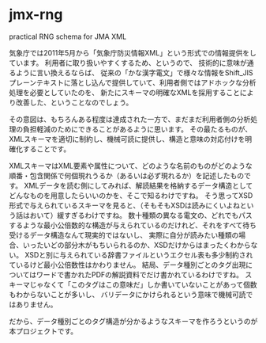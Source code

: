 # jmx-rng
practical RNG schema for JMA XML

気象庁では2011年5月から「気象庁防災情報XML」という形式での情報提供をしています。
利用者に取り扱いやすくするため、というので、
技術的に意味が通るように言い換えるならば、
従来の「かな漢字電文」で様々な情報をShift_JISプレーンテキストに落とし込んで提供していて、利用者側ではアドホックな分析処理を必要としていたのを、
新たにスキーマの明確なXMLを採用することにより改善した、ということなのでしょう。

その意図は、もちろんある程度は達成された一方で、まだまだ利用者側の分析処理の負担軽減のためにできることがあるように思います。
その最たるものが、XMLスキーマを適切に制約し、機械可読に提供し、構造と意味の対応付けを明確化することです。

XMLスキーマはXML要素や属性について、どのような名前のものがどのような順番・包含関係で何個現れうるか（あるいは必ず現れるか）を記述したものです。
XMLデータを読む側にしてみれば、解読結果を格納するデータ構造としてどんなものを用意したらいいのかを、そこで知るわけですね。
そう思ってXSD形式で与えられているスキーマを見ると、（そもそもXSDは読みにくいよねという話はおいて）緩すぎるわけですね。
数十種類の異なる電文の、どれでもパスするような最小公倍数的な構造が与えられているのだけれど、それをすべて待ち受けるデータ構造なんて現実的ではないし、
実際に自分が読みたい種類の場合、いったいどの部分木がもちいられるのか、XSDだけからはまったくわからない。
XSDと別に与えられている辞書ファイルというエクセル表も多少制約されているけど最小公倍数性はかわりません。
結局、データ種別ごとのタグ出現についてはワードで書かれたPDFの解説資料でだけ書かれているわけですね。
スキーマじゃなくて「このタグはこの意味だ」しか書いていないことがあって個数もわからないことが多いし、
バリデータにかけられるという意味で機械可読ではありません。

だから、データ種別ごとのタグ構造が分かるようなスキーマを作ろうというのが本プロジェクトです。
